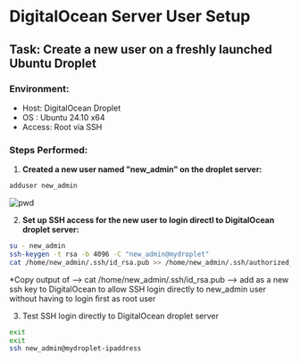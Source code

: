 # DigitalOcean Server User Setup

## Task: Create a new user on a freshly launched Ubuntu Droplet

### Environment:
- Host: DigitalOcean Droplet
- OS : Ubuntu 24.10 x64
- Access: Root via SSH

### Steps Performed:

1. **Created a new user named "new_admin" on the droplet server:**

```bash
adduser new_admin
```
![pwd](https://github.com/user-attachments/assets/02df1c8e-f085-46f5-b207-56522f961fb0)


2. **Set up SSH access for the new user to login directl to DigitalOcean droplet server:**

```bash
su - new_admin
ssh-keygen -t rsa -b 4096 -C "new_admin@mydroplet"
cat /home/new_admin/.ssh/id_rsa.pub >> /home/new_admin/.ssh/authorized_keys
```

*Copy output of --> cat /home/new_admin/.ssh/id_rsa.pub --> add as a new ssh key to DigitalOcean to allow SSH login directly to new_admin user without having to login first as root user


3. Test SSH login directly to DigitalOcean droplet server

```bash
exit
exit
ssh new_admin@mydroplet-ipaddress
```



